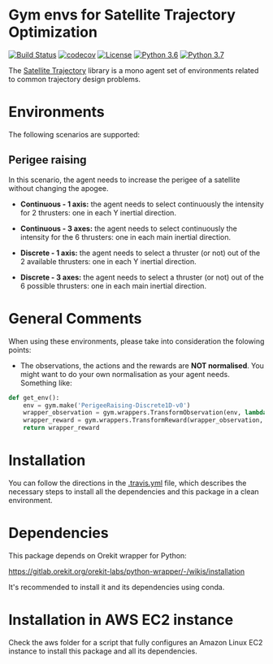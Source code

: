 # Gym envs for Satellite Trajectory Optimization

[![Build Status](https://travis-ci.com/zampanteymedio/gym-satellite-trajectory.svg?branch=master)](https://travis-ci.com/zampanteymedio/gym-satellite-trajectory)
[![codecov](https://codecov.io/gh/zampanteymedio/gym-satellite-trajectory/branch/master/graph/badge.svg)](https://codecov.io/gh/zampanteymedio/gym-satellite-trajectory)
[![License](https://img.shields.io/badge/License-Apache%202.0-blue.svg)](https://opensource.org/licenses/Apache-2.0)
[![Python 3.6](https://img.shields.io/badge/python-3.6-blue.svg)](https://www.python.org/downloads/release/python-360/)
[![Python 3.7](https://img.shields.io/badge/python-3.7-blue.svg)](https://www.python.org/downloads/release/python-370/)

The [Satellite Trajectory](https://github.com/zampanteymedio/gym-satellite-trajectory) library is a mono agent
set of environments related to common trajectory design problems.

# Environments

The following scenarios are supported:

## Perigee raising

In this scenario, the agent needs to increase the perigee of a satellite without changing the apogee.

* __Continuous - 1 axis:__ the agent needs to select continuously the intensity for 2 thrusters: one in
each Y inertial direction.

* __Continuous - 3 axes:__ the agent needs to select continuously the intensity for the 6 thrusters: one
in each main inertial direction.

* __Discrete - 1 axis:__ the agent needs to select a thruster (or not) out of the 2 available thrusters:
one in each Y inertial direction.

* __Discrete - 3 axes:__ the agent needs to select a thruster (or not) out of the 6 possible thrusters:
one in each main inertial direction.

# General Comments
When using these environments, please take into consideration the folowing points:
- The observations, the actions and the rewards are __NOT normalised__. You might want to do your own
normalisation as your agent needs. Something like:
```python
def get_env():
    env = gym.make('PerigeeRaising-Discrete1D-v0')
    wrapper_observation = gym.wrappers.TransformObservation(env, lambda o: o / env.observation_space.high)
    wrapper_reward = gym.wrappers.TransformReward(wrapper_observation, lambda r: 1.e-5 * r)
    return wrapper_reward
```

# Installation

You can follow the directions in the [.travis.yml](.travis.yml) file, which describes the necessary steps
to install all the dependencies and this package in a clean environment.

# Dependencies

This package depends on Orekit wrapper for Python:

https://gitlab.orekit.org/orekit-labs/python-wrapper/-/wikis/installation

It's recommended to install it and its dependencies using conda.

# Installation in AWS EC2 instance

Check the aws folder for a script that fully configures an Amazon Linux EC2 instance to install this package
and all its dependencies.
